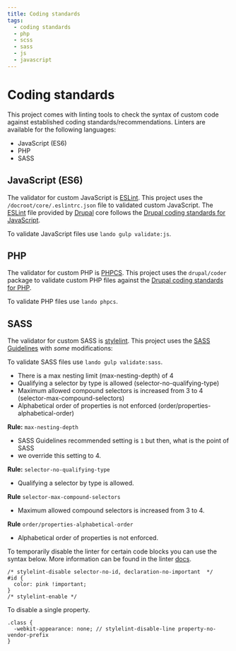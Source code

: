 ```yaml
---
title: Coding standards
tags:
  - coding standards
  - php
  - scss
  - sass
  - js
  - javascript
---
```

# Coding standards

This project comes with linting tools to check the syntax of custom code against
established coding standards/recommendations. Linters are available for the
following languages:

* JavaScript (ES6)
* PHP
* SASS

## JavaScript (ES6)

The validator for custom JavaScript is [ESLint][]. This project uses the
`/docroot/core/.eslintrc.json` file to validated custom JavaScript. The [ESLint][]
file provided by [Drupal][] core follows the
[Drupal coding standards for JavaScript][].

To validate JavaScript files use `lando gulp validate:js`.

## PHP

The validator for custom PHP is [PHPCS][]. This project uses the `drupal/coder`
package to validate custom PHP files against the
[Drupal coding standards for PHP][].

To validate PHP files use `lando phpcs`.

## SASS

The validator for custom SASS is [stylelint][]. This project uses the
[SASS Guidelines][] with _some_ modifications:

To validate SASS files use `lando gulp validate:sass`.

* There is a max nesting limit (max-nesting-depth) of 4
* Qualifying a selector by type is allowed (selector-no-qualifying-type)
* Maximum allowed compound selectors is increased from 3 to 4 (selector-max-compound-selectors)
* Alphabetical order of properties is not enforced (order/properties-alphabetical-order)

**Rule:** `max-nesting-depth`
* SASS Guidelines recommended setting is `1` but then, what is the point of SASS
* we override this setting to 4.

**Rule:** `selector-no-qualifying-type`
* Qualifying a selector by type is allowed.

**Rule** `selector-max-compound-selectors`
* Maximum allowed compound selectors is increased from 3 to 4.

**Rule** `order/properties-alphabetical-order`
* Alphabetical order of properties is not enforced.

To temporarily disable the linter for certain code blocks you can use the syntax
below. More information can be found in the linter [docs][].

```
/* stylelint-disable selector-no-id, declaration-no-important  */
#id {
  color: pink !important;
}
/* stylelint-enable */
```

To disable a single property.
```
.class {
  -webkit-appearance: none; // stylelint-disable-line property-no-vendor-prefix
}
```

[Drupal]: https://drupal.org
[Drupal coding standards for JavaScript]: https://www.drupal.org/docs/develop/standards/javascript/javascript-coding-standards
[Drupal coding standards for PHP]: https://www.drupal.org/docs/develop/standards/coding-standards
[ESLint]: https://eslint.org
[PHPCS]: https://github.com/squizlabs/PHP_CodeSniffer
[stylelint]: https://github.com/stylelint/stylelint
[SASS Guidelines]: https://sass-guidelin.es
[docs]: https://github.com/stylelint/stylelint/blob/master/docs/user-guide/configuration.md#turning-rules-off-from-within-your-css
